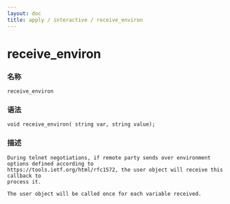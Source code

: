 ```yaml
---
layout: doc
title: apply / interactive / receive_environ
---
```

# receive_environ

### 名称

    receive_environ

### 语法

    void receive_environ( string var, string value);

### 描述

    During telnet negotiations, if remote party sends over environment options defined according to
    https://tools.ietf.org/html/rfc1572, the user object will receive this callback to
    process it.

    The user object will be called once for each variable received.
